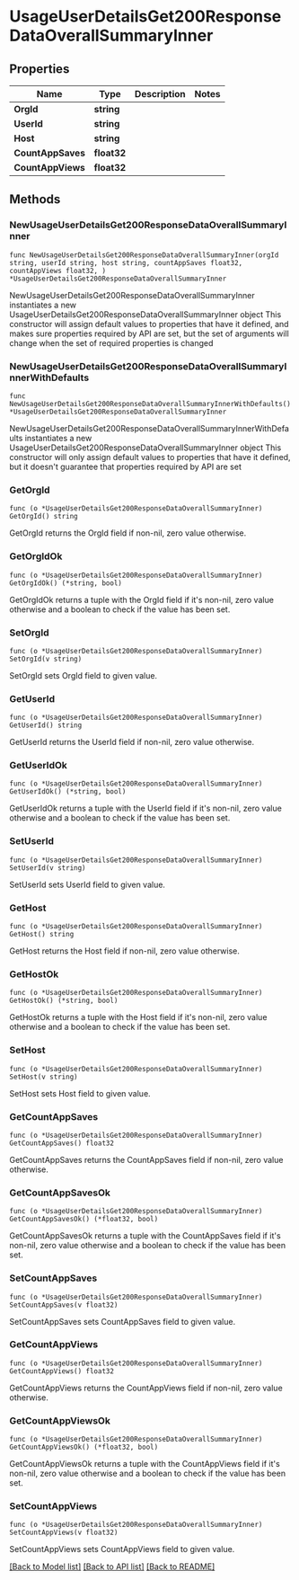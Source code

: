 # UsageUserDetailsGet200ResponseDataOverallSummaryInner

## Properties

Name | Type | Description | Notes
------------ | ------------- | ------------- | -------------
**OrgId** | **string** |  | 
**UserId** | **string** |  | 
**Host** | **string** |  | 
**CountAppSaves** | **float32** |  | 
**CountAppViews** | **float32** |  | 

## Methods

### NewUsageUserDetailsGet200ResponseDataOverallSummaryInner

`func NewUsageUserDetailsGet200ResponseDataOverallSummaryInner(orgId string, userId string, host string, countAppSaves float32, countAppViews float32, ) *UsageUserDetailsGet200ResponseDataOverallSummaryInner`

NewUsageUserDetailsGet200ResponseDataOverallSummaryInner instantiates a new UsageUserDetailsGet200ResponseDataOverallSummaryInner object
This constructor will assign default values to properties that have it defined,
and makes sure properties required by API are set, but the set of arguments
will change when the set of required properties is changed

### NewUsageUserDetailsGet200ResponseDataOverallSummaryInnerWithDefaults

`func NewUsageUserDetailsGet200ResponseDataOverallSummaryInnerWithDefaults() *UsageUserDetailsGet200ResponseDataOverallSummaryInner`

NewUsageUserDetailsGet200ResponseDataOverallSummaryInnerWithDefaults instantiates a new UsageUserDetailsGet200ResponseDataOverallSummaryInner object
This constructor will only assign default values to properties that have it defined,
but it doesn't guarantee that properties required by API are set

### GetOrgId

`func (o *UsageUserDetailsGet200ResponseDataOverallSummaryInner) GetOrgId() string`

GetOrgId returns the OrgId field if non-nil, zero value otherwise.

### GetOrgIdOk

`func (o *UsageUserDetailsGet200ResponseDataOverallSummaryInner) GetOrgIdOk() (*string, bool)`

GetOrgIdOk returns a tuple with the OrgId field if it's non-nil, zero value otherwise
and a boolean to check if the value has been set.

### SetOrgId

`func (o *UsageUserDetailsGet200ResponseDataOverallSummaryInner) SetOrgId(v string)`

SetOrgId sets OrgId field to given value.


### GetUserId

`func (o *UsageUserDetailsGet200ResponseDataOverallSummaryInner) GetUserId() string`

GetUserId returns the UserId field if non-nil, zero value otherwise.

### GetUserIdOk

`func (o *UsageUserDetailsGet200ResponseDataOverallSummaryInner) GetUserIdOk() (*string, bool)`

GetUserIdOk returns a tuple with the UserId field if it's non-nil, zero value otherwise
and a boolean to check if the value has been set.

### SetUserId

`func (o *UsageUserDetailsGet200ResponseDataOverallSummaryInner) SetUserId(v string)`

SetUserId sets UserId field to given value.


### GetHost

`func (o *UsageUserDetailsGet200ResponseDataOverallSummaryInner) GetHost() string`

GetHost returns the Host field if non-nil, zero value otherwise.

### GetHostOk

`func (o *UsageUserDetailsGet200ResponseDataOverallSummaryInner) GetHostOk() (*string, bool)`

GetHostOk returns a tuple with the Host field if it's non-nil, zero value otherwise
and a boolean to check if the value has been set.

### SetHost

`func (o *UsageUserDetailsGet200ResponseDataOverallSummaryInner) SetHost(v string)`

SetHost sets Host field to given value.


### GetCountAppSaves

`func (o *UsageUserDetailsGet200ResponseDataOverallSummaryInner) GetCountAppSaves() float32`

GetCountAppSaves returns the CountAppSaves field if non-nil, zero value otherwise.

### GetCountAppSavesOk

`func (o *UsageUserDetailsGet200ResponseDataOverallSummaryInner) GetCountAppSavesOk() (*float32, bool)`

GetCountAppSavesOk returns a tuple with the CountAppSaves field if it's non-nil, zero value otherwise
and a boolean to check if the value has been set.

### SetCountAppSaves

`func (o *UsageUserDetailsGet200ResponseDataOverallSummaryInner) SetCountAppSaves(v float32)`

SetCountAppSaves sets CountAppSaves field to given value.


### GetCountAppViews

`func (o *UsageUserDetailsGet200ResponseDataOverallSummaryInner) GetCountAppViews() float32`

GetCountAppViews returns the CountAppViews field if non-nil, zero value otherwise.

### GetCountAppViewsOk

`func (o *UsageUserDetailsGet200ResponseDataOverallSummaryInner) GetCountAppViewsOk() (*float32, bool)`

GetCountAppViewsOk returns a tuple with the CountAppViews field if it's non-nil, zero value otherwise
and a boolean to check if the value has been set.

### SetCountAppViews

`func (o *UsageUserDetailsGet200ResponseDataOverallSummaryInner) SetCountAppViews(v float32)`

SetCountAppViews sets CountAppViews field to given value.



[[Back to Model list]](../README.md#documentation-for-models) [[Back to API list]](../README.md#documentation-for-api-endpoints) [[Back to README]](../README.md)


